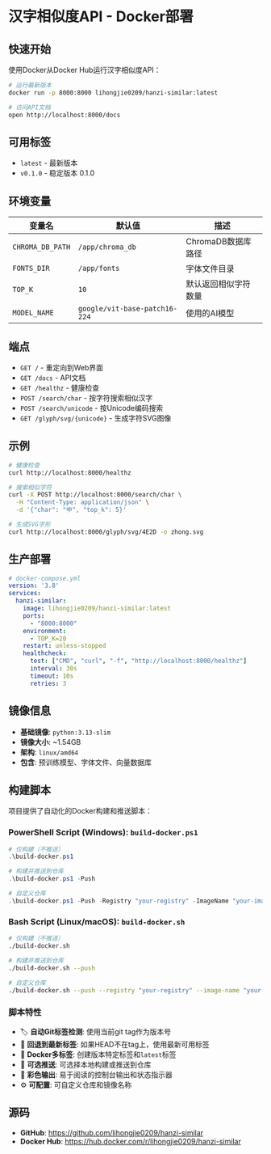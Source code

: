 # 汉字相似度API - Docker部署

## 快速开始

使用Docker从Docker Hub运行汉字相似度API：

```bash
# 运行最新版本
docker run -p 8000:8000 lihongjie0209/hanzi-similar:latest

# 访问API文档
open http://localhost:8000/docs
```

## 可用标签

- `latest` - 最新版本
- `v0.1.0` - 稳定版本 0.1.0

## 环境变量

| 变量名 | 默认值 | 描述 |
|--------|--------|------|
| `CHROMA_DB_PATH` | `/app/chroma_db` | ChromaDB数据库路径 |
| `FONTS_DIR` | `/app/fonts` | 字体文件目录 |
| `TOP_K` | `10` | 默认返回相似字符数量 |
| `MODEL_NAME` | `google/vit-base-patch16-224` | 使用的AI模型 |

## 端点

- `GET /` - 重定向到Web界面
- `GET /docs` - API文档
- `GET /healthz` - 健康检查
- `POST /search/char` - 按字符搜索相似汉字
- `POST /search/unicode` - 按Unicode编码搜索
- `GET /glyph/svg/{unicode}` - 生成字符SVG图像

## 示例

```bash
# 健康检查
curl http://localhost:8000/healthz

# 搜索相似字符
curl -X POST http://localhost:8000/search/char \
  -H "Content-Type: application/json" \
  -d '{"char": "中", "top_k": 5}'

# 生成SVG字形
curl http://localhost:8000/glyph/svg/4E2D -o zhong.svg
```

## 生产部署

```yaml
# docker-compose.yml
version: '3.8'
services:
  hanzi-similar:
    image: lihongjie0209/hanzi-similar:latest
    ports:
      - "8000:8000"
    environment:
      - TOP_K=20
    restart: unless-stopped
    healthcheck:
      test: ["CMD", "curl", "-f", "http://localhost:8000/healthz"]
      interval: 30s
      timeout: 10s
      retries: 3
```

## 镜像信息

- **基础镜像**: `python:3.13-slim`
- **镜像大小**: ~1.54GB
- **架构**: `linux/amd64`
- **包含**: 预训练模型、字体文件、向量数据库

## 构建脚本

项目提供了自动化的Docker构建和推送脚本：

### PowerShell Script (Windows): `build-docker.ps1`

```powershell
# 仅构建（不推送）
.\build-docker.ps1

# 构建并推送到仓库
.\build-docker.ps1 -Push

# 自定义仓库
.\build-docker.ps1 -Push -Registry "your-registry" -ImageName "your-image"
```

### Bash Script (Linux/macOS): `build-docker.sh`

```bash
# 仅构建（不推送）
./build-docker.sh

# 构建并推送到仓库
./build-docker.sh --push

# 自定义仓库
./build-docker.sh --push --registry "your-registry" --image-name "your-image"
```

### 脚本特性

- 🏷️ **自动Git标签检测**: 使用当前git tag作为版本号
- 🔄 **回退到最新标签**: 如果HEAD不在tag上，使用最新可用标签
- 🐳 **Docker多标签**: 创建版本特定标签和`latest`标签
- 🚀 **可选推送**: 可选择本地构建或推送到仓库
- 🎨 **彩色输出**: 易于阅读的控制台输出和状态指示器
- ⚙️ **可配置**: 可自定义仓库和镜像名称

## 源码

- **GitHub**: https://github.com/lihongjie0209/hanzi-similar
- **Docker Hub**: https://hub.docker.com/r/lihongjie0209/hanzi-similar
